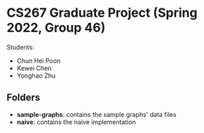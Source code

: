 # CS267 Graduate Project (Spring 2022, Group 46)

Students:
- Chun Hei Poon
- Kewei Chen
- Yonghao Zhu


## Folders
- **sample-graphs**: contains the sample graphs' data files
- **naive**: contains the naive implementation

